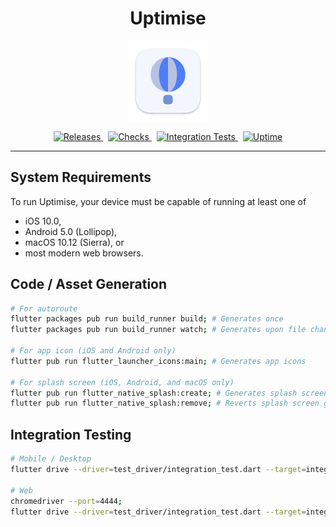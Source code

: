 <h1 align="center">Uptimise</h1>

<p align="center">
  <img src="https://github.com/uptimisers/uptimise/blob/main/macos/Runner/Assets.xcassets/AppIcon.appiconset/app_icon_512.png" alt="App Icon" width="128"/>
  <br>
</p>

<p align="center">
  <a href="https://github.com/uptimisers/uptimise/releases">
    <img src="https://img.shields.io/github/v/release/uptimisers/uptimise?include_prereleases" alt="Releases" />
  </a>&nbsp;
  <a href="https://github.com/uptimisers/uptimise/actions/workflows/checks.yml">
    <img src="https://img.shields.io/github/workflow/status/uptimisers/uptimise/Checks/main?label=checks" alt="Checks" />
  </a>&nbsp;
  <a href="https://github.com/uptimisers/uptimise/actions/workflows/integration-tests.yml">
    <img src="https://img.shields.io/github/workflow/status/uptimisers/uptimise/Integration%20Tests/main?label=integration%20tests" alt="Integration Tests" />
  </a>&nbsp;
  <a href="https://stats.uptimerobot.com/EKGY3fWrrX">
    <img src="https://img.shields.io/uptimerobot/ratio/7/m788675632-34c4a32e58d037a3462a34dd" alt="Uptime" />
  </a>
</p>

<hr>

## System Requirements

To run Uptimise, your device must be capable of running at least one of

- iOS 10.0,
- Android 5.0 (Lollipop),
- macOS 10.12 (Sierra), or
- most modern web browsers.

## Code / Asset Generation

```bash
# For autoroute
flutter packages pub run build_runner build; # Generates once
flutter packages pub run build_runner watch; # Generates upon file change

# For app icon (iOS and Android only)
flutter pub run flutter_launcher_icons:main; # Generates app icons

# For splash screen (iOS, Android, and macOS only)
flutter pub run flutter_native_splash:create; # Generates splash screen
flutter pub run flutter_native_splash:remove; # Reverts splash screen generation
```

## Integration Testing

```bash
# Mobile / Desktop
flutter drive --driver=test_driver/integration_test.dart --target=integration_test/app_test.dart -d [device_id];

# Web
chromedriver --port=4444;
flutter drive --driver=test_driver/integration_test.dart --target=integration_test/app_test.dart  -d web-server;
```
